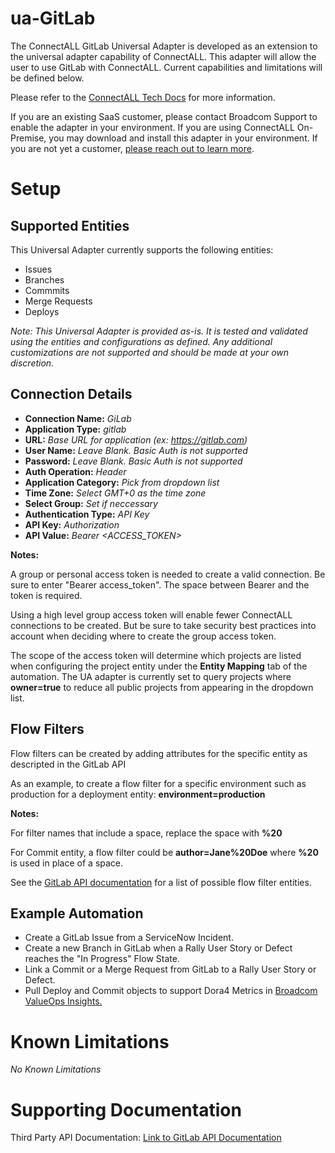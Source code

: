 # ua-GitLab

The ConnectALL GitLab Universal Adapter is developed as an extension to the universal adapter capability of ConnectALL. This adapter will allow the user to use GitLab with ConnectALL. Current capabilities and limitations will be defined below.

Please refer to the [ConnectALL Tech Docs](https://techdocs.broadcom.com/us/en/ca-enterprise-software/valueops/connectall/3-5/adapters/universal-adapter.html) for more information.

If you are an existing SaaS customer, please contact Broadcom Support to enable the adapter in your environment. If you are using ConnectALL On-Premise, you may download and install this adapter in your environment. If you are not yet a customer, [please reach out to learn more](https://enterprise-software.broadcom.com/contact-us).

# Setup

## Supported Entities

This Universal Adapter currently supports the following entities:
* Issues
* Branches
* Commmits
* Merge Requests
* Deploys

*Note: This Universal Adapter is provided as-is. It is tested and validated using the entities and configurations as defined. Any additional customizations are not supported and should be made at your own discretion.*

## Connection Details

* **Connection Name:** *GiLab*
* **Application Type:** *gitlab*
* **URL:** *Base URL for application (ex: https://gitlab.com)*
* **User Name:** *Leave Blank. Basic Auth is not supported*
* **Password:** *Leave Blank.  Basic Auth is not supported*
* **Auth Operation:** *Header*
* **Application Category:** *Pick from dropdown list*
* **Time Zone:** *Select GMT+0 as the time zone*
* **Select Group:** *Set if neccessary*
* **Authentication Type:** *API Key*
* **API Key:** *Authorization*
* **API Value:** *Bearer <ACCESS_TOKEN>*

**Notes:**  

A group or personal access token is needed to create a valid connection.  Be sure to enter "Bearer access_token".  The space between Bearer and the token is required.  

Using a high level group access token will enable fewer ConnectALL connections to be created.  But be sure to take security best practices into account when deciding where to create the group access token.

The scope of the access token will determine which projects are listed when configuring the project entity under the **Entity Mapping** tab of the automation.  The UA adapter is currently set to query projects where **owner=true** to reduce all public projects from appearing in the dropdown list. 

## Flow Filters

Flow filters can be created by adding attributes for the specific entity as descripted in the GitLab API

As an example, to create a flow filter for a specific environment such as production for a deployment entity:
**environment=production**

**Notes:**  

For filter names that include a space, replace the space with **%20**

For Commit entity, a flow filter could be **author=Jane%20Doe** where **%20** is used in place of a space.  

See the [GitLab API documentation](https://docs.gitlab.com/ee/api/rest/) for a list of possible flow filter entities.

## Example Automation

- Create a GitLab Issue from a ServiceNow Incident.
- Create a new Branch in GitLab when a Rally User Story or Defect reaches the "In Progress" Flow State.
- Link a Commit or a Merge Request from GitLab to a Rally User Story or Defect.
- Pull Deploy and Commit objects to support Dora4 Metrics in [Broadcom ValueOps Insights.](https://techdocs.broadcom.com/us/en/ca-enterprise-software/valueops/valueops-solution/ValueOps-Solution/n-valueops-capabilities/valueops-insights.html)

# Known Limitations

*No Known Limitations*

# Supporting Documentation

Third Party API Documentation: [Link to GitLab API Documentation](https://docs.gitlab.com/ee/api/rest/)
